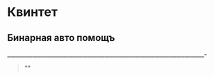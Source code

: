 # **Квинтет** 

## **Бинарная авто помощъ**
_______________________________________________________________________-

> **
































